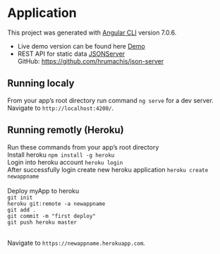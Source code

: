 # Application
This project was generated with [Angular CLI](https://github.com/angular/angular-cli) version 7.0.6.

* Live demo version can be found here [Demo](https://listtool.herokuapp.com)<br/>
* REST API for static data [JSONServer](https://staticdata.herokuapp.com)<br/>
    GitHub: https://github.com/hrumachis/json-server

## Running localy
From your app’s root directory run command `ng serve` for a dev server.<br/>
Navigate to `http://localhost:4200/`.

## Running remotly (Heroku)
Run these commands from your app’s root directory <br/>
Install heroku `npm install -g heroku`<br/>
Login into heroku account `heroku login`<br/>
After successfully login create new heroku application `heroku create newappname`<br/><br />
Deploy myApp to heroku<br/>
`git init`<br/>
`heroku git:remote -a newappname`<br/>
`git add .`<br/>
`git commit -m "first deploy"`<br/>
`git push heroku master`<br/>
<br/>

Navigate to `https://newappname.herokuapp.com`.